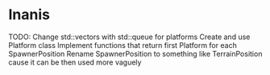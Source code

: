 # Inanis

TODO:
Change std::vectors with std::queue for platforms
Create and use Platform class
Implement functions that return first Platform for each SpawnerPosition
Rename SpawnerPosition to something like TerrainPosition cause it can be then used more vaguely
